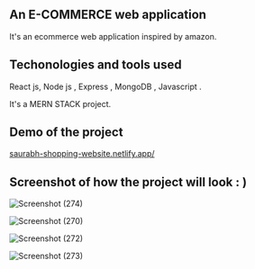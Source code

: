 ## An E-COMMERCE web application

It's an ecommerce web application inspired by amazon.

## Techonologies and tools used
React js, Node js , Express , MongoDB , Javascript .

 It's a MERN STACK project.
 
 
## Demo of the project

[saurabh-shopping-website.netlify.app/](https://saurabh-shopping-website.netlify.app/)


## Screenshot of how the project will look : )



![Screenshot (274)](https://user-images.githubusercontent.com/109866847/230704874-af304a59-18e9-4c13-8888-2a7b5badffa3.png)



![Screenshot (270)](https://user-images.githubusercontent.com/109866847/230704633-b2e848d8-8e9d-4f78-b4cd-979a86062ba5.png)



![Screenshot (272)](https://user-images.githubusercontent.com/109866847/230704637-1d5a9649-5b2e-46d5-87b5-94b2e9cee3b0.png)


![Screenshot (273)](https://user-images.githubusercontent.com/109866847/230704638-269261b8-ae83-459b-b8ea-0ad94da63605.png)

